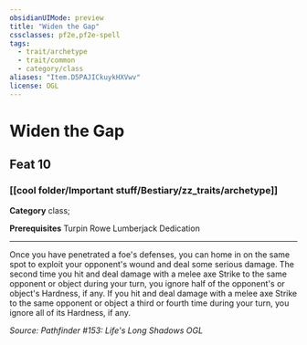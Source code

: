 ```yaml
---
obsidianUIMode: preview
title: "Widen the Gap"
cssclasses: pf2e,pf2e-spell
tags:
  - trait/archetype
  - trait/common
  - category/class
aliases: "Item.D5PAJICkuykHXVwv"
license: OGL
---
```

# Widen the Gap
## Feat 10
### [[cool folder/Important stuff/Bestiary/zz_traits/archetype]]

**Category** class; 



**Prerequisites** Turpin Rowe Lumberjack Dedication
* * *
Once you have penetrated a foe's defenses, you can home in on the same spot to exploit your opponent's wound and deal some serious damage. The second time you hit and deal damage with a melee axe Strike to the same opponent or object during your turn, you ignore half of the opponent's or object's Hardness, if any. If you hit and deal damage with a melee axe Strike to the same opponent or object a third or fourth time during your turn, you ignore all of its Hardness, if any.

*Source: Pathfinder #153: Life's Long Shadows*
*OGL*